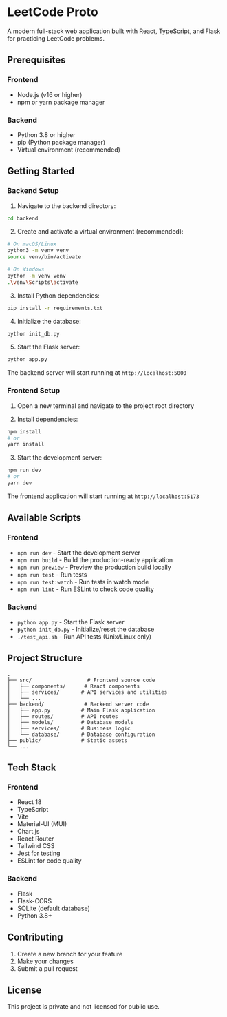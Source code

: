 # LeetCode Proto

A modern full-stack web application built with React, TypeScript, and Flask for practicing LeetCode problems.

## Prerequisites

### Frontend
- Node.js (v16 or higher)
- npm or yarn package manager

### Backend
- Python 3.8 or higher
- pip (Python package manager)
- Virtual environment (recommended)

## Getting Started

### Backend Setup

1. Navigate to the backend directory:
```bash
cd backend
```

2. Create and activate a virtual environment (recommended):
```bash
# On macOS/Linux
python3 -m venv venv
source venv/bin/activate

# On Windows
python -m venv venv
.\venv\Scripts\activate
```

3. Install Python dependencies:
```bash
pip install -r requirements.txt
```

4. Initialize the database:
```bash
python init_db.py
```

5. Start the Flask server:
```bash
python app.py
```

The backend server will start running at `http://localhost:5000`

### Frontend Setup

1. Open a new terminal and navigate to the project root directory

2. Install dependencies:
```bash
npm install
# or
yarn install
```

3. Start the development server:
```bash
npm run dev
# or
yarn dev
```

The frontend application will start running at `http://localhost:5173`

## Available Scripts

### Frontend
- `npm run dev` - Start the development server
- `npm run build` - Build the production-ready application
- `npm run preview` - Preview the production build locally
- `npm run test` - Run tests
- `npm run test:watch` - Run tests in watch mode
- `npm run lint` - Run ESLint to check code quality

### Backend
- `python app.py` - Start the Flask server
- `python init_db.py` - Initialize/reset the database
- `./test_api.sh` - Run API tests (Unix/Linux only)

## Project Structure

```
.
├── src/                  # Frontend source code
│   ├── components/      # React components
│   ├── services/       # API services and utilities
│   └── ...
├── backend/             # Backend server code
│   ├── app.py          # Main Flask application
│   ├── routes/         # API routes
│   ├── models/         # Database models
│   ├── services/       # Business logic
│   └── database/       # Database configuration
├── public/             # Static assets
└── ...
```

## Tech Stack

### Frontend
- React 18
- TypeScript
- Vite
- Material-UI (MUI)
- Chart.js
- React Router
- Tailwind CSS
- Jest for testing
- ESLint for code quality

### Backend
- Flask
- Flask-CORS
- SQLite (default database)
- Python 3.8+

## Contributing

1. Create a new branch for your feature
2. Make your changes
3. Submit a pull request

## License

This project is private and not licensed for public use.
